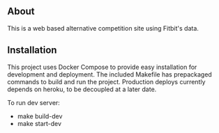 ## About

This is a web based alternative competition site using Fitbit's data.  

## Installation

This project uses Docker Compose to provide easy installation for development and deployment. The included Makefile has prepackaged commands to build and run the project. Production deploys currently depends on heroku, to be decoupled at a later date.

To run dev server: 
* make build-dev
* make start-dev
